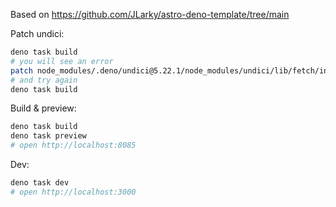 Based on https://github.com/JLarky/astro-deno-template/tree/main

Patch undici:

```bash
deno task build
# you will see an error
patch node_modules/.deno/undici@5.22.1/node_modules/undici/lib/fetch/index.js undici_5.22.1.patch
# and try again
deno task build
```

Build & preview:

```bash
deno task build
deno task preview
# open http://localhost:8085
```

Dev:

```bash
deno task dev
# open http://localhost:3000
```
